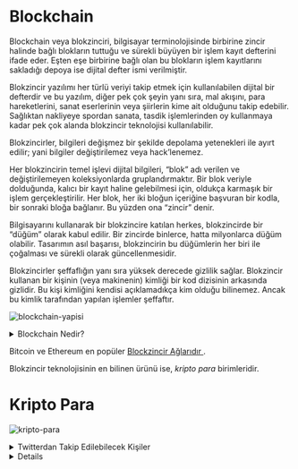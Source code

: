 # Blockchain
Blockchain veya blokzinciri, bilgisayar terminolojisinde birbirine zincir halinde bağlı blokların tuttuğu ve sürekli büyüyen bir işlem kayıt defterini ifade eder.
Eşten eşe birbirine bağlı olan bu blokların işlem kayıtlarını sakladığı depoya ise dijital defter ismi verilmiştir.

Blokzincir yazılımı her türlü veriyi takip etmek için kullanılabilen dijital bir defterdir ve bu yazılım, diğer pek çok şeyin yanı sıra, mal akışını, para hareketlerini, sanat eserlerinin veya şiirlerin kime ait olduğunu takip edebilir. Sağlıktan nakliyeye spordan sanata, tasdik işlemlerinden oy kullanmaya kadar pek çok alanda blokzincir teknolojisi kullanılabilir.

Blokzincirler, bilgileri değişmez bir şekilde depolama yetenekleri ile ayırt edilir; yani bilgiler değiştirilemez veya hack’lenemez.

Her blokzincirin temel işlevi dijital bilgileri, “blok” adı verilen ve değiştirilemeyen koleksiyonlarda gruplandırmaktır. Bir blok veriyle dolduğunda, kalıcı bir kayıt haline gelebilmesi için, oldukça karmaşık bir işlem gerçekleştirilir. Her blok, her iki bloğun içeriğine başvuran bir kodla, bir sonraki bloğa bağlanır. Bu yüzden ona “zincir” denir.

Bilgisayarını kullanarak bir blokzincire katılan herkes, blokzincirde bir “düğüm” olarak kabul edilir. Bir zincirde binlerce, hatta milyonlarca düğüm olabilir. Tasarımın asıl başarısı, blokzincirin bu düğümlerin her biri ile çoğalması ve sürekli olarak güncellenmesidir.

Blokzincirler şeffaflığın yanı sıra yüksek derecede gizlilik sağlar. Blokzincir kullanan bir kişinin (veya makinenin) kimliği bir kod dizisinin arkasında gizlidir. Bu kişi kimliğini kendisi açıklamadıkça kim olduğu bilinemez. Ancak bu kimlik tarafından yapılan işlemler şeffaftır.

![blockchain-yapisi](https://user-images.githubusercontent.com/56636365/110513134-f1261300-8116-11eb-8ef1-843a022873a8.jpg)

<details>

<summary> Blockchain Nedir? </summary>

Kaynakça: /\
https://www.btcturk.com/bilgi-platformu/blockchain-blokzinciri-teknolojisi-nedir/ \
https://www.paribu.com/blog/sozluk/blokzincir-nedir/ \
https://duzce.edu.tr/yonetim-bilisim-sistemleri/Sayfa/8C9A/blockchain-nedir-#:~:text=Bloklardan%20olu%C5%9Fan%20zincir%20yap%C4%B1daki%20Blockchain,bilgilerden%20her%20biri%20bir%20bloktur \

</details>
 
Bitcoin ve Ethereum en popüler <a href="https://coinmarketcap.com/"> Blockzincir Ağlarıdır </a>.  

Blokzincir teknolojisinin en bilinen ürünü ise, _kripto para_ birimleridir.

# Kripto Para
![kripto-para](https://user-images.githubusercontent.com/56636365/110513567-6c87c480-8117-11eb-9c28-c29017a10a0f.jpg)









<details>

<summary> Twitterdan Takip Edilebilecek Kişiler </summary>

Tam liste: /\
https://twitter.com/professortrk?s=11 \
https://twitter.com/erhanunall?s=11 \
https://twitter.com/proftrader12?s=11 \
https://twitter.com/cryptotrader060?s=11 \
https://twitter.com/cryptoerge?s=11

</details>
 
<details>  
